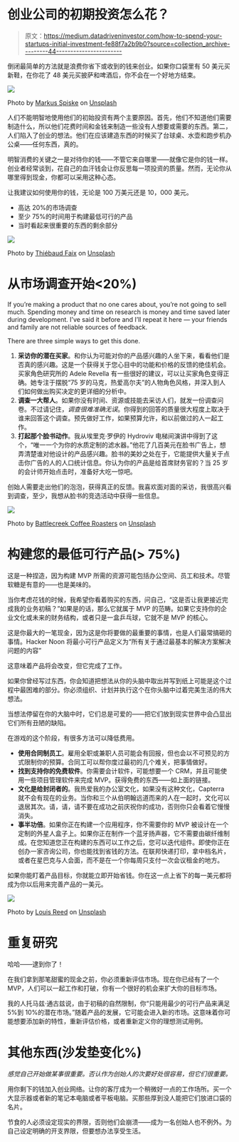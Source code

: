 # 创业公司的初期投资怎么花？

> 原文：<https://medium.datadriveninvestor.com/how-to-spend-your-startups-initial-investment-fe88f7a2b9b0?source=collection_archive---------44----------------------->

倒闭最简单的方法就是浪费你省下或收到的钱来创业。如果你口袋里有 50 美元买新鞋，在你花了 48 美元买披萨和啤酒后，你不会在一个好地方结束。

![](img/0da7084aa8fe3d28666ec53bffabe173.png)

Photo by [Markus Spiske](https://unsplash.com/@markusspiske?utm_source=medium&utm_medium=referral) on [Unsplash](https://unsplash.com?utm_source=medium&utm_medium=referral)

人们不能明智地使用他们的初始投资有两个主要原因。首先，他们不知道他们需要制造什么，所以他们花费时间和金钱来制造一些没有人想要或需要的东西。第二，人们陷入了创业的想法。他们在应该建造东西的时候买了台球桌、水壶和跑步机办公桌——任何东西，真的。

明智消费的关键之一是对待你的钱——不管它来自哪里——就像它是你的钱一样。创业者经常谈到，花自己的血汗钱会让你反思每一项投资的质量。然而，无论你从哪里得到现金，你都可以采用这种心态。

让我建议如何使用你的钱，无论是 100 万美元还是 10，000 美元。

*   高达 20%的市场调查
*   至少 75%的时间用于构建最低可行的产品
*   当时看起来很重要的东西的剩余部分

![](img/2d3084080d1aa809bc40fd69c4a1c977.png)

Photo by [Thiébaud Faix](https://unsplash.com/@thips?utm_source=medium&utm_medium=referral) on [Unsplash](https://unsplash.com?utm_source=medium&utm_medium=referral)

# 从市场调查开始<20%)

If you’re making a product that no one cares about, you’re not going to sell much. Spending money and time on research is money and time saved later during development. I’ve said it before and I’ll repeat it here — your friends and family are not reliable sources of feedback.

There are three simple ways to get this done.

1.  **采访你的潜在买家**。和你认为可能对你的产品感兴趣的人坐下来，看看他们是否真的感兴趣。这是一个获得关于您心目中的功能和价格的反馈的绝佳机会。
    买家角色研究所的 Adele Revella 有一些很好的建议，可以让买家角色变得正确。她专注于摆脱“75 岁的马克，热爱高尔夫”的人物角色风格，并深入到人们如何做出购买决定的更详细的分析中。
2.  **调查一大帮人**。如果你没有时间、资源或技能去采访人们，就发一份调查问卷。不过请记住，*调查很难准确无误*。你得到的回答的质量很大程度上取决于谁来回答这个调查。预先做好工作，如果预算允许，和以前做过的人一起工作。
3.  **打起那个脸书动作**。我从埃里克·罗伊的 Hydroviv 电梯间演讲中得到了这个，“唯一一个为你的水质定制的滤水器。”他花了几百美元在脸书广告上，想弄清楚谁对他设计的产品感兴趣。脸书的美妙之处在于，它能提供大量关于点击你广告的人的人口统计信息。你认为你的产品是给首席财务官的？当 25 岁的会计师开始点击时，准备好大吃一惊吧。

创始人需要走出他们的泡泡，获得真正的反馈。我喜欢面对面的采访，我很高兴看到调查，至少，我想从脸书的竞选活动中获得一些信息。

![](img/079de054ffbf25eaa17356acaaea8332.png)

Photo by [Battlecreek Coffee Roasters](https://unsplash.com/@battlecreekcoffeeroasters?utm_source=medium&utm_medium=referral) on [Unsplash](https://unsplash.com?utm_source=medium&utm_medium=referral)

# 构建您的最低可行产品(> 75%)

这是一种捏造，因为构建 MVP 所需的资源可能包括办公空间、员工和技术。尽管软糖是有意的——也是美味的。

当你考虑花钱的时候，我希望你看着购买的东西，问自己，“这是否让我更接近完成我的业务初稿？”如果是的话，那么它就属于 MVP 的范畴。如果它支持你的企业文化或未来的财务结构，或者只是一盒乒乓球，它就不是 MVP 的核心。

这是你最大的一笔现金，因为这是你将要做的最重要的事情，也是人们最常搞砸的事情。Hacker Noon 将最小可行产品定义为“所有关于通过最基本的解决方案解决问题的内容”

这意味着产品将会改变，但它完成了工作。

如果你曾经写过东西，你会知道把想法从你的头脑中取出并写到纸上可能是这个过程中最困难的部分。你必须组织、计划并执行这个在你头脑中过着完美生活的伟大想法。

当想法停留在你的大脑中时，它们总是可爱的——把它们放到现实世界中会凸显出它们所有丑陋的缺陷。

在游戏的这个阶段，有很多方法可以降低费用。

*   **使用合同制员工**。雇用全职或兼职人员可能会有回报，但也会以不可预见的方式限制你的预算。合同工可以帮你度过最初的几个难关，把事情做好。
*   **找到支持你的免费软件**。你需要会计软件，可能想要一个 CRM，并且可能使用一些项目管理软件来完成 MVP。获得免费的东西——如上面的链接。
*   **文化是给封闭者的**。我热爱我的办公室文化，如果没有这种文化，Capterra 就不会有现在的业务。当你和三个从伯明翰远道而来的人在一起时，文化可以退居其次。请，请，请不要在成功之前庆祝你的成功，否则你只会看着它慢慢消失。
*   **事半功倍**。如果你正在构建一个应用程序，你不需要你的 MVP 被设计在一个定制的外星人盒子上。如果你正在制作一个蓝牙扬声器，它不需要由碳纤维制成。在您知道您正在构建的东西可以工作之后，您可以迭代组件。即使你正在创办一家咨询公司，你也能找到省钱的方法。在联邦快递打印，拿中档名片，或者在星巴克与人会面，而不是在一个你每周只支付一次会议租金的地方。

如果你能盯着产品目标，你就能立即开始省钱。你在这一点上省下的每一美元都将成为你以后用来完善产品的一美元。

![](img/a5f88cf76338c07d45671ee43f64a189.png)

Photo by [Louis Reed](https://unsplash.com/@_louisreed?utm_source=medium&utm_medium=referral) on [Unsplash](https://unsplash.com?utm_source=medium&utm_medium=referral)

# 重复研究

哈哈——逮到你了！

在我们拿到那笔甜蜜的现金之前，你必须重新评估市场。现在你已经有了一个 MVP，人们可以一起工作和打破，你有一个很好的机会来扩大你的目标市场。

我的人托马兹·通古兹说，由于初稿的自然限制，你“只能用最少的可行产品来满足 5%到 10%的潜在市场。”随着产品的发展，它可能会进入新的市场。这意味着你可能想要添加新的特性，重新评估价格，或者重新定义你的理想测试用例。

# 其他东西(沙发垫变化%)

*感觉自己开始做某事很重要。否认作为创始人的次要好处很容易，但它们很重要。*

用你剩下的钱加入创业网络。让你的客厅成为一个稍微好一点的工作场所。买一个大显示器或者新的笔记本电脑或者平板电脑。买那些厚到没人能把它们放进口袋的名片。

节食的人必须设定现实的界限，否则他们会崩溃——成为一名创始人也不例外。为自己设定明确的开支界限，但要想办法享受生活。